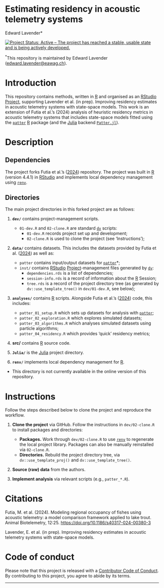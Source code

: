Estimating residency in acoustic telemetry systems
================
Edward Lavender\*

[![Project Status: Active – The project has reached a stable, usable
state and is being actively
developed.](https://www.repostatus.org/badges/latest/active.svg)](https://www.repostatus.org/#active)

<sup>\*</sup>This repository is maintained by Edward Lavender
(<edward.lavender@eawag.ch>).

# Introduction

This repository contains methods, written in
[R](https://www.r-project.org/) and organised as an
[RStudio](https://www.rstudio.com/)
[Project](https://r4ds.had.co.nz/workflow-projects.html), supporting
Lavender et al. (in prep). Improving residency estimates in acoustic
telemetry systems with state-space models. This work is an extension of
Futia et al.’s (2024) analysis of heuristic residency metrics in
acoustic telemetry systems that includes state-space models fitted using
the [`patter`](https://github.com/edwardlavender/patter)
[R](https://www.r-project.org/) package (and the
[Julia](https://julialang.org) backend
[`Patter.jl`](https://github.com/edwardlavender/Patter.jl)).

# Description

## Dependencies

The project forks Futia et al.’s
([2024](%5Bhttps://github.com/mfutia/model_comparison%5D)) repository.
The project was built in [R](https://www.r-project.org/) (version 4.4.1)
in [RStudio](https://www.rstudio.com/) and implements local dependency
management using
[`renv`](https://rstudio.github.io/renv/articles/renv.html).

## Directories

The main project directories in this forked project are as follows:

1.  **`dev/`** contains project-management scripts.

    - `01-dev.R` and `02-clone.R` are standard
      [`dv`](https://github.com/edwardlavender/dv) scripts:
      - `01-dev.R` records project set up and development;
      - `02-clone.R` is used to clone the project (see ‘Instructions’);

2.  **`data/`** contains datasets. This includes the datasets provided
    by Futia et
    al. ([2024](%5Bhttps://github.com/mfutia/model_comparison%5D)) as
    well as:

    - `patter` contains input/output datasets for
      [`patter`](https://github.com/edwardlavender/patter)\*;
    - `inst/` contains [RStudio](https://www.rstudio.com/)
      [Project](https://r4ds.had.co.nz/workflow-projects.html)-management
      files generated by [`dv`](https://github.com/edwardlavender/dv):
      - `dependencies.rds` is a list of dependencies;
      - `session-info.rds` is a record of information about the
        [R](https://www.r-project.org/) Session;
      - `tree.rds` is a record of the project directory tree (as
        generated by `dv::use_template_tree()` in `dev/01-dev.R`, see
        below); <br/>

3.  **`analyses/`** contains [R](https://www.r-project.org/) scripts.
    Alongside Futia et al.’s
    ([2024](%5Bhttps://github.com/mfutia/model_comparison%5D)) code,
    this includes:

    - `patter_01_setup.R` which sets up datasets for analysis with
      [`patter`](https://github.com/edwardlavender/patter);
    - `patter_02_exploration.R` which explores simulated datasets;
    - `patter_03_algorithms.R` which analyses simulated datasets using
      particle algorithms;
    - `patter_04_residency.R` which provides ‘quick’ residency metrics;

4.  **src/** contains [R](https://www.r-project.org/) source code.

5.  **`Julia/`** is the [Julia](https://julialang.org) project
    directory.

6.  **`renv/`** implements local dependency management for
    [R](https://www.r-project.org/).

- This directory is not currently available in the online version of
  this repository.

# Instructions

Follow the steps described below to clone the project and reproduce the
workflow.

1.  **Clone the project** via GitHub. Follow the instructions in
    `dev/02-clone.R` to install packages and directories:

    - **Packages.** Work through `dev/02-clone.R` to use
      [`renv`](https://rstudio.github.io/renv/articles/renv.html) to
      regenerate the local project library. Packages can also be
      manually reinstalled via `02-clone.R`.
    - **Directories.** Rebuild the project directory tree, via
      `dv::use_template_proj()` and `dv::use_template_tree()`.

2.  **Source (raw) data** from the authors.

3.  **Implement analysis** via relevant scripts (e.g., `patter_*.R`).

# Citations

Futia, M. et al. (2024). Modeling regional occupancy of fishes using
acoustic telemetry: a model comparison framework applied to lake trout.
Animal Biotelemetry, 12:25. <https://doi.org/10.1186/s40317-024-00380-3>

Lavender, E. et al. (in prep). Improving residency estimates in acoustic
telemetry systems with state-space models.

# Code of conduct

Please note that this project is released with a [Contributor Code of
Conduct](https://contributor-covenant.org/version/2/1/CODE_OF_CONDUCT.html).
By contributing to this project, you agree to abide by its terms.

------------------------------------------------------------------------
